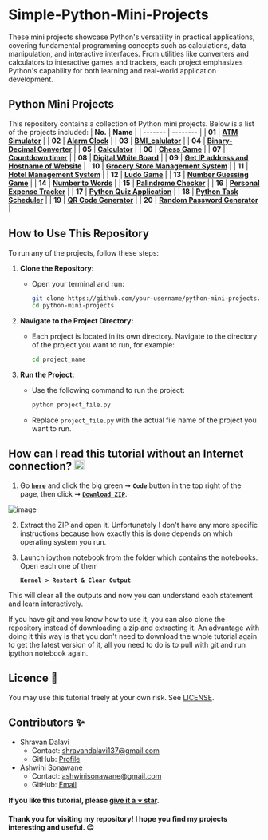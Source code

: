 # Simple-Python-Mini-Projects
These mini projects showcase Python's versatility in practical applications, covering fundamental programming concepts such as calculations, data manipulation, and interactive interfaces. From utilities like converters and calculators to interactive games and trackers, each project emphasizes Python's capability for both learning and real-world application development.

## Python Mini Projects
This repository contains a collection of Python mini projects. Below is a list of the projects included:
| **No.** | **Name** | 
| ------- | -------- | 
|	**01**	| **[ATM Simulator](https://github.com/ShravanDalavi/Simple-Python-Mini-Projects/tree/main/ATM%20Simulator)** |
|	**02**	| **[Alarm Clock](https://github.com/ShravanDalavi/Simple-Python-Mini-Projects/tree/main/Alarm%20Clock)** |
|	**03**	| **[BMI_calulator](https://github.com/ShravanDalavi/Simple-Python-Mini-Projects/tree/main/BMI_calulator)** |
|	**04**	| **[Binary-Decimal Converter](https://github.com/ShravanDalavi/Simple-Python-Mini-Projects/tree/main/Binary-Decimal%20Converter)** |
|	**05**	| **[Calculator](https://github.com/ShravanDalavi/Simple-Python-Mini-Projects/tree/main/Calculator)** |
|	**06**	| **[Chess Game](https://github.com/ShravanDalavi/Simple-Python-Mini-Projects/tree/main/Chess%20Game)** |
|	**07**	| **[Countdown timer](https://github.com/ShravanDalavi/Simple-Python-Mini-Projects/tree/main/Countdown%20timer)** |
|	**08**	| **[Digital White Board](https://github.com/ShravanDalavi/Simple-Python-Mini-Projects/tree/main/Digital%20White%20Board)** |
|	**09**	| **[Get IP address and Hostname of Website](https://github.com/ShravanDalavi/Simple-Python-Mini-Projects/tree/main/Get%20IP%20address%20and%20Hostname%20of%20Website)** |
|	**10**	| **[Grocery Store Management System](https://github.com/ShravanDalavi/Simple-Python-Mini-Projects/tree/main/Grocery%20Store%20Management%20System)** |
|	**11**	| **[Hotel Management System](https://github.com/ShravanDalavi/Simple-Python-Mini-Projects/tree/main/Hotel%20Management%20System)** |
|	**12**	| **[Ludo Game](https://github.com/ShravanDalavi/Simple-Python-Mini-Projects/tree/main/Ludo%20Game)** |
|	**13**	| **[Number Guessing Game](https://github.com/ShravanDalavi/Simple-Python-Mini-Projects/tree/main/Number%20Guessing%20Game)** |
|	**14**	| **[Number to Words](https://github.com/ShravanDalavi/Simple-Python-Mini-Projects/tree/main/Number%20to%20Words)** |
|	**15**	| **[Palindrome Checker](https://github.com/ShravanDalavi/Simple-Python-Mini-Projects/tree/main/Palindrome%20Checker)** |
|	**16**	| **[Personal Expense Tracker](https://github.com/ShravanDalavi/Simple-Python-Mini-Projects/tree/main/Personal%20Expense%20Tracker)** |
|	**17**	| **[Python Quiz Application](https://github.com/ShravanDalavi/Simple-Python-Mini-Projects/tree/main/Python%20Quiz%20Application)** |
|	**18**	| **[Python Task Scheduler](https://github.com/ShravanDalavi/Simple-Python-Mini-Projects/tree/main/Python%20Task%20Scheduler)** |
|	**19**	| **[QR Code Generator](https://github.com/ShravanDalavi/Simple-Python-Mini-Projects/tree/main/QR%20Code%20Generator)** |
|	**20**	| **[Random Password Generator](https://github.com/ShravanDalavi/Simple-Python-Mini-Projects/tree/main/Random%20Password%20Generator)** |


## How to Use This Repository
To run any of the projects, follow these steps:

1. **Clone the Repository:**
   - Open your terminal and run:
     ```sh
     git clone https://github.com/your-username/python-mini-projects.git
     cd python-mini-projects
     ```

2. **Navigate to the Project Directory:**
   - Each project is located in its own directory. Navigate to the directory of the project you want to run, for example:
     ```sh
     cd project_name
     ```

3. **Run the Project:**
   - Use the following command to run the project:
     ```sh
     python project_file.py
     ```
   - Replace `project_file.py` with the actual file name of the project you want to run.

## How can I read this tutorial without an Internet connection? <img alt="GIF" src="https://github.com/TheDudeThatCode/TheDudeThatCode/blob/master/Assets/hmm.gif" width="20" />

1. Go [**`here`**](https://github.com/ShravanDalavi/Simple-Python-Mini-Projects) and click the big green ➞  **`Code`** button in the top right of the page, then click ➞ [**`Download ZIP`**](https://github.com/shravandalavi/Simple-Python-Mini-Projects/archive/refs/heads/main.zip).

  ![image](https://github.com/ShravanDalavi/Simple-Python-Mini-Projects/assets/172488772/fe6f519f-afbd-49d1-9efc-5f6b5f234340)

2. Extract the ZIP and open it. Unfortunately I don't have any more specific instructions because how exactly this is done depends on which operating system you run.    
3. Launch ipython notebook from the folder which contains the notebooks. Open each one of them
  
    **`Kernel > Restart & Clear Output`**
    
This will clear all the outputs and now you can understand each statement and learn interactively.

If you have git and you know how to use it, you can also clone the repository instead of downloading a zip and extracting it. An advantage with doing it this way is that you don't need to download the whole tutorial again to get the latest version of it, all you need to do is to pull with git and run ipython notebook again.

## Licence 📜
You may use this tutorial freely at your own risk. See [LICENSE](./LICENSE).

## Contributors ✨
- Shravan Dalavi
  - Contact: shravandalavi137@gmail.com
  - GitHub: [Profile](https://github.com/ShravanDalavi)
- Ashwini Sonawane
  - Contact: ashwinisonawane@gmail.com
  - GitHub:  [Email](https://github.com/SonawaneAshwini)

**If you like this tutorial, please [give it a ⭐ star](https://github.com/ShravanDalavi/Simple-Python-Mini-Projects).**

**Thank you for visiting my repository! I hope you find my projects interesting and useful. 😊**
